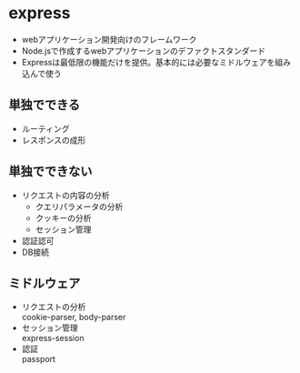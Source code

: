 # express
- webアプリケーション開発向けのフレームワーク
- Node.jsで作成するwebアプリケーションのデファクトスタンダード
- Expressは最低限の機能だけを提供。基本的には必要なミドルウェアを組み込んで使う

## 単独でできる
- ルーティング
- レスポンスの成形

## 単独でできない
- リクエストの内容の分析
    - クエリパラメータの分析
    - クッキーの分析
    - セッション管理
- 認証認可
- DB接続

## ミドルウェア
- リクエストの分析  
    cookie-parser, body-parser
- セッション管理  
    express-session
- 認証  
    passport
